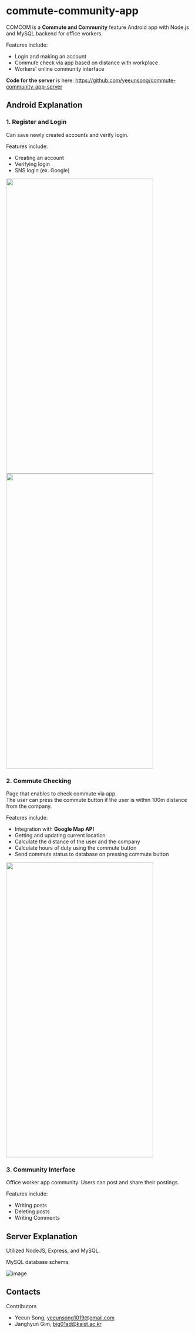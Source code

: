 # commute-community-app
COMCOM is a **Commute and Community** feature Android app with Node.js and MySQL backend for office workers.    

Features include: 
- Login and making an account   
- Commute check via app based on distance with workplace  
- Workers' online community interface 
   

**Code for the server** is here: https://github.com/yeeunsong/commute-community-app-server
   
## Android Explanation
### 1. Register and Login
Can save newly created accounts and verify login.   

Features include:   
* Creating an account  
* Verifying login
* SNS login (ex. Google)

   
<img src="https://user-images.githubusercontent.com/49232148/125485309-ce95a76a-6d98-4fe9-9298-c5333401c5ef.gif" width="400" height="800">
<img src="https://user-images.githubusercontent.com/49232148/125485295-9d43a8af-a713-4c84-a80e-0a2e3723dfe3.gif" width="400" height="800">

### 2. Commute Checking
Page that enables to check commute via app.    
The user can press the commute button if the user is within 100m distance from the company.    

Features include: 
* Integration with **Google Map API**   
* Getting and updating current location   
* Calculate the distance of the user and the company   
* Calculate hours of duty using the commute button 
* Send commute status to database on pressing commute button

<img src="https://user-images.githubusercontent.com/49232148/125485316-fd64e1cf-70e4-4011-9e3d-748e375c8766.gif" width="400" height="800">
   

### 3. Community Interface  
Office worker app community. Users can post and share their postings.   

Features include:  
* Writing posts  
* Deleting posts
* Writing Comments 
   

     
      
## Server Explanation  
Utilized NodeJS, Express, and MySQL.   
   
MySQL database schema: 
   
![image](https://user-images.githubusercontent.com/49232148/125463808-7360b3ab-7bc8-498f-a896-eaaa8fc63beb.png) 




   
   

## Contacts
Contributors   
- Yeeun Song, yeeunsong1019@gmail.com
- Janghyun Gim, big01ad@kaist.ac.kr  
